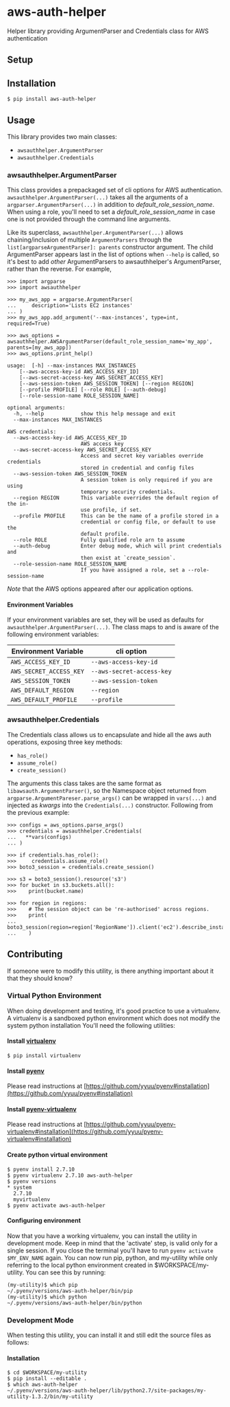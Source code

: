 # aws-auth-helper
Helper library providing ArgumentParser and Credentials class for AWS authentication

## Setup

## Installation

    $ pip install aws-auth-helper

## Usage

This library provides two main classes:

 - `awsauthhelper.ArgumentParser`
 - `awsauthhelper.Credentials`

### awsauthhelper.ArgumentParser
This class provides a prepackaged set of cli options for AWS authentication.
`awsauthhelper.ArgumentParser(...)` takes all the arguments of a `argparser.ArgumentParser(...)` in addition to _default_role_session_name_.
When using a role, you'll need to set a _default_role_session_name_ in case one is not provided through the command line arguments.


Like its superclass, `awsauthhelper.ArgumentParser(...)` allows chaining/inclusion of multiple `ArgumentParsers` 
through the `list[argparseArgumentParser]: parents` constructor argument.  The child ArgumentParser appears last in the list of 
options when `--help` is called, so it's best to add *other*  ArgumentParsers to awsauthhelper's ArgumentParser, rather
than the reverse. For example,

    >>> import argparse
    >>> import awsauthhelper

    >>> my_aws_app = argparse.ArgumentParser(
    ...     description='Lists EC2 instances'
    ... )
    >>> my_aws_app.add_argument('--max-instances', type=int, required=True)
    
    >>> aws_options = awsauthhelper.AWSArgumentParser(default_role_session_name='my_app', parents=[my_aws_app])
    >>> aws_options.print_help()

    usage:  [-h] --max-instances MAX_INSTANCES
        [--aws-access-key-id AWS_ACCESS_KEY_ID]
        [--aws-secret-access-key AWS_SECRET_ACCESS_KEY]
        [--aws-session-token AWS_SESSION_TOKEN] [--region REGION]
        [--profile PROFILE] [--role ROLE] [--auth-debug]
        [--role-session-name ROLE_SESSION_NAME]
    
    optional arguments:
      -h, --help            show this help message and exit
      --max-instances MAX_INSTANCES
    
    AWS credentials:
      --aws-access-key-id AWS_ACCESS_KEY_ID
                            AWS access key
      --aws-secret-access-key AWS_SECRET_ACCESS_KEY
                            Access and secret key variables override credentials
                            stored in credential and config files
      --aws-session-token AWS_SESSION_TOKEN
                            A session token is only required if you are using
                            temporary security credentials.
      --region REGION       This variable overrides the default region of the in-
                            use profile, if set.
      --profile PROFILE     This can be the name of a profile stored in a
                            credential or config file, or default to use the
                            default profile.
      --role ROLE           Fully qualified role arn to assume
      --auth-debug          Enter debug mode, which will print credentials and
                            then exist at `create_session`.
      --role-session-name ROLE_SESSION_NAME
                            If you have assigned a role, set a --role-session-name  

*Note* that the AWS options appeared after our application options.

#### Environment Variables
If your environment variables are set, they will be used as defaults for `awsauthhelper.ArgumentParser(...)`. The class
maps to and is aware of the following environment variables:

| Environment Variable  | cli option                |
|-----------------------|---------------------------|
|`AWS_ACCESS_KEY_ID`    | `--aws-access-key-id`     |
|`AWS_SECRET_ACCESS_KEY`| `--aws-secret-access-key` |
|`AWS_SESSION_TOKEN`    | `--aws-session-token`     |
|`AWS_DEFAULT_REGION`   | `--region`                |
|`AWS_DEFAULT_PROFILE`  | `--profile`               |

### awsauthhelper.Credentials
The Credentials class allows us to encapsulate and hide all the aws auth operations, exposing three key methods:

 - `has_role()`
 - `assume_role()`
 - `create_session()`

The arguments this class takes are the same format as `libawsauth.ArgumentParser()`, so the Namespace object returned
from `argparse.ArgumentPareser.parse_args()` can be wrapped in `vars(...)` and injected as _kwargs_ into the `Credentials(...)`
constructor. Following from the previous example:

    >>> configs = aws_options.parse_args()
    >>> credentials = awsauthhelper.Credentials(
    ...   **vars(configs)
    ... )
    
    >>> if credentials.has_role():
    >>>     credentials.assume_role()
    >>> boto3_session = credentials.create_session()
    
    >>> s3 = boto3_session().resource('s3')
    >>> for bucket in s3.buckets.all():
    >>>    print(bucket.name)
    
    >>> for region in regions:
    >>>    # The session object can be 're-authorised' across regions.
    >>>    print(
    ...       boto3_session(region=region['RegionName']).client('ec2').describe_instances()
    ...    )


## Contributing
If someone were to modify this utility, is there anything important about it that they should know?
### Virtual Python Environment
When doing development and testing, it's good practice to use a virtualenv. A virtualenv is a sandboxed python environment which does not modify the system python installation
You'll need the following utilities:

#### Install [virtualenv](http://docs.python-guide.org/en/latest/dev/virtualenvs/)

    $ pip install virtualenv

#### Install [pyenv](https://github.com/yyuu/pyenv)
Please read instructions at [https://github.com/yyuu/pyenv#installation](https://github.com/yyuu/pyenv#installation)

#### Install [pyenv-virtualenv](https://github.com/yyuu/pyenv-virtualenv)
Please read instructions at [https://github.com/yyuu/pyenv-virtualenv#installation](https://github.com/yyuu/pyenv-virtualenv#installation)

#### Create python virtual environment

	$ pyenv install 2.7.10
    $ pyenv virtualenv 2.7.10 aws-auth-helper
    $ pyenv versions
    * system
      2.7.10
      myvirtualenv
    $ pyenv activate aws-auth-helper


#### Configuring environment

Now that you have a working virtualenv, you can install the utility in development mode. Keep in mind that the 'activate' step, is valid only for a single session. If you close the terminal you'll have to run `pyenv activate $MY_ENV_NAME` again. You can now run pip, python, and my-utility while only referring to the local python environment created in $WORKSPACE/my-utility. You can see this by running:

    (my-utility)$ which pip
    ~/.pyenv/versions/aws-auth-helper/bin/pip
    (my-utility)$ which python
    ~/.pyenv/versions/aws-auth-helper/bin/python

### Development Mode
When testing this utility, you can install it and still edit the source files as follows:

#### Installation

    $ cd $WORKSPACE/my-utility
    $ pip install --editable .
    $ which aws-auth-helper
    ~/.pyenv/versions/aws-auth-helper/lib/python2.7/site-packages/my-utility-1.3.2/bin/my-utility
    